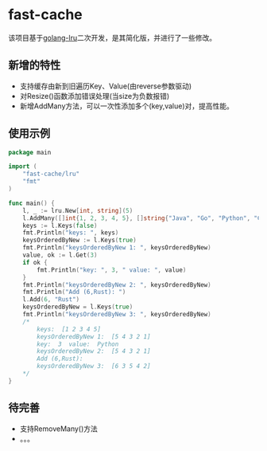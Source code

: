 # fast-cache

该项目基于[golang-lru](https://github.com/hashicorp/golang-lru)二次开发，是其简化版，并进行了一些修改。



## 新增的特性

- 支持缓存由新到旧遍历Key、Value(由reverse参数驱动)
- 对Resize()函数添加错误处理(当size为负数报错)
- 新增AddMany方法，可以一次性添加多个(key,value)对，提高性能。



## 使用示例

```go
package main

import (
	"fast-cache/lru"
	"fmt"
)

func main() {
	l, _ := lru.New[int, string](5)
	l.AddMany([]int{1, 2, 3, 4, 5}, []string{"Java", "Go", "Python", "C++", "C"})
	keys := l.Keys(false)
	fmt.Println("keys: ", keys)
	keysOrderedByNew := l.Keys(true)
	fmt.Println("keysOrderedByNew 1: ", keysOrderedByNew)
	value, ok := l.Get(3)
	if ok {
		fmt.Println("key: ", 3, " value: ", value)
	}
	fmt.Println("keysOrderedByNew 2: ", keysOrderedByNew)
	fmt.Println("Add (6,Rust): ")
	l.Add(6, "Rust")
	keysOrderedByNew = l.Keys(true)
	fmt.Println("keysOrderedByNew 3: ", keysOrderedByNew)
	/*
		keys:  [1 2 3 4 5]
		keysOrderedByNew 1:  [5 4 3 2 1]
		key:  3  value:  Python
		keysOrderedByNew 2:  [5 4 3 2 1]
		Add (6,Rust):
		keysOrderedByNew 3:  [6 3 5 4 2]
	*/
}

```



## 待完善

- 支持RemoveMany()方法
- 。。。